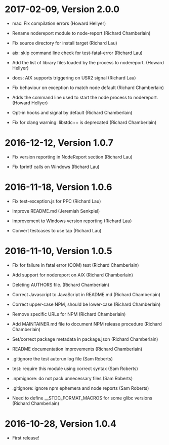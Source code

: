 2017-02-09, Version 2.0.0
=========================

 * mac: Fix compilation errors (Howard Hellyer)

 * Rename nodereport module to node-report (Richard Chamberlain)

 * Fix source directory for install target (Richard Lau)

 * aix: skip command line check for test-fatal-error (Richard Lau)

 * Add the list of library files loaded by the process to nodereport. (Howard Hellyer)

 * docs: AIX supports triggering on USR2 signal (Richard Lau)

 * Fix behaviour on exception to match node default (Richard Chamberlain)

 * Adds the command line used to start the node process to nodereport. (Howard Hellyer)

 * Opt-in hooks and signal by default (Richard Chamberlain)

 * Fix for clang warning: libstdc++ is deprecated (Richard Chamberlain)


2016-12-12, Version 1.0.7
=========================

 * Fix version reporting in NodeReport section (Richard Lau)

 * Fix fprintf calls on Windows (Richard Lau)


2016-11-18, Version 1.0.6
=========================

 * Fix test-exception.js for PPC (Richard Lau)

 * Improve README.md (Jeremiah Senkpiel)

 * Improvement to Windows version reporting (Richard Lau)

 * Convert testcases to use tap (Richard Lau)


2016-11-10, Version 1.0.5
=========================

 * Fix for failure in fatal error (OOM) test (Richard Chamberlain)

 * Add support for nodereport on AIX (Richard Chamberlain)

 * Deleting AUTHORS file. (Richard Chamberlain)

 * Correct Javascript to JavaScript in README.md (Richard Chamberlain)

 * Correct upper-case NPM, should be lower-case (Richard Chamberlain)

 * Remove specific URLs for NPM (Richard Chamberlain)

 * Add MAINTAINER.md file to document NPM release procedure (Richard Chamberlain)

 * Set/correct package metadata in package.json (Richard Chamberlain)

 * README documentation improvements (Richard Chamberlain)

 * .gitignore the test autorun log file (Sam Roberts)

 * test: require this module using correct syntax (Sam Roberts)

 * .npmignore: do not pack unnecessary files (Sam Roberts)

 * .gitignore: ignore npm ephemera and node reports (Sam Roberts)

 * Need to define __STDC_FORMAT_MACROS for some glibc versions (Richard Chamberlain)


2016-10-28, Version 1.0.4
=========================

 * First release!
